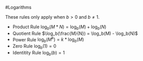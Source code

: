 #Logarithms

These rules only apply when $b > 0$ and $b \neq 1$.

- Product Rule
  $\log_b(M*N) = \log_b(M) + \log_b(N)$
- Quotient Rule
  $\log_b(\frac{M}{N}) = \log_b(M) - \log_b(N)$
- Power Rule
  $\log_b(M^{k}) = k*\log_b(M)$
- Zero Rule
  $\log_b(1) = 0$
- Identitity Rule
  $\log_b(b) = 1$
